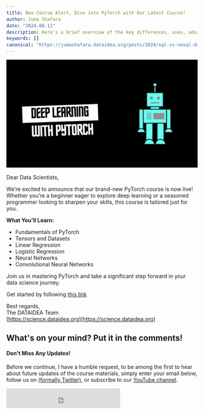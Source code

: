 ```yaml
---
title: New Course Alert, Dive into PyTorch with Our Latest Course!
author: Juma Shafara
date: "2024-08-11"
description: Here's a brief overview of the key differences, uses, advantages, and disadvantages of SQL and NoSQL databases.
keywords: []
canonical: "https://jumashafara.dataidea.org/posts/2024/sql-vs-nosql-dabases/"
---
```


![Photo by DATAIDEA](pytorch_deep_learning.jpg)

Dear Data Scientists,

We’re excited to announce that our brand-new PyTorch course is now live! Whether you’re a beginner eager to explore deep learning or a seasoned programmer looking to sharpen your skills, this course is tailored just for you.

**What You'll Learn:**

- Fundamentals of PyTorch
- Tensors and Datasets
- Linear Regression
- Logistic Regression
- Neural Networks
- Convolutional Neural Networks

Join us in mastering PyTorch and take a significant step forward in your data science journey.

Get started by following [this link](http://science.dataidea.org/Pytorch-Deep-Learning/Week1-Tensors-Datasets/1.1_1Dtensors_v2.html)

Best regards,  
The DATAIDEA Team  
[https://science.dataidea.org](https://science.dataidea.org)

<h2>What's on your mind? Put it in the comments!</h2>
<script src="https://utteranc.es/client.js"
        repo="dataideaorg/dataidea-blog"
        issue-term="pathname"
        theme="github-light"
        crossorigin="anonymous"
        async>
</script>

<!-- Newsletter -->
<div class="newsletter">
<div class="newsletter-heading">
<h4><i class="bi bi-info-circle-fill"></i> Don't Miss Any Updates!</h4>
</div>
<div class="newsletter-body">
<p>
Before we continue, I have a humble request, to be among the first to hear about future updates of the course materials, simply enter your email below, follow us on <a href="https://x.com/dataideaorg"><i class="bi bi-twitter-x"></i>
(formally Twitter)</a>, or subscribe to our <a href="https://www.youtube.com/@dataideaorg"><i class="bi bi-youtube"></i> YouTube channel</a>.
</p>
<iframe class="newsletter-frame" src="https://embeds.beehiiv.com/5fc7c425-9c7e-4e08-a514-ad6c22beee74?slim=true" data-test-id="beehiiv-embed" height="52" frameborder="0" scrolling="no">
</iframe>
</div>
</div>

